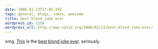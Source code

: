 ```yaml
---
date: 2006-01-13T17:05:29Z
tags: general, blogs, jokes, awesome
title: best blond joke ever
wordpress_id: 1158
wordpress_url: http://www.nata2.org/2006/01/13/best-blond-joke-ever/
---
```


omg. <a href="http://bgeiger.net/weblog/archives/2005/11/12/best-blonde-joke-ever/">This</a> is the <a href="http://bgeiger.net/weblog/archives/2005/11/12/best-blonde-joke-ever/">best blond joke ever</a>. seriously.
